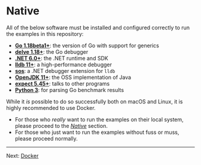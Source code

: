 # Native

All of the below software must be installed and configured correctly to run the examples in this repository:

* [**Go 1.18beta1+**](https://go.dev/dl/#go1.18beta1): the version of Go with support for generics
* [**delve 1.18+**](https://github.com/go-delve/delve): the Go debugger
* [**.NET 6.0+**](https://dotnet.microsoft.com/en-us/download/dotnet/6.0): the .NET runtime and SDK
* [**lldb 11+**](https://lldb.llvm.org/man/lldb.html): a high-performance debugger
* [**sos**](https://docs.microsoft.com/en-us/dotnet/core/diagnostics/dotnet-sos): a .NET debugger extension for `lldb`
* [**OpenJDK 11+**](https://openjdk.java.net/): the OSS implementation of Java
* [**expect 5.45+**](https://linux.die.net/man/1/expect): talks to other programs
* [**Python 3**](https://python.org): for parsing Go benchmark results

While it _is_ possible to do so successfully both on macOS and Linux, it is highly recommended to use Docker.

* For those who _really_ want to run the examples on their local system, please proceed to the [_Native_](./native/) section. 
* For those who just want to run the examples without fuss or muss, please proceed normally.

---

Next: [Docker](./02-docker.md)
